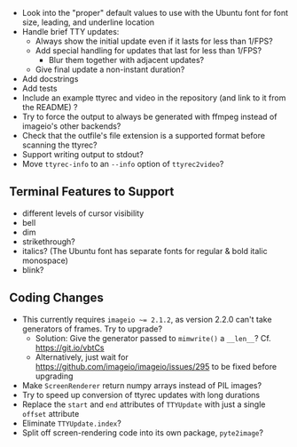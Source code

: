 - Look into the "proper" default values to use with the Ubuntu font for font
  size, leading, and underline location
- Handle brief TTY updates:
    - Always show the initial update even if it lasts for less than 1/FPS?
    - Add special handling for updates that last for less than 1/FPS?
        - Blur them together with adjacent updates?
    - Give final update a non-instant duration?
- Add docstrings
- Add tests
- Include an example ttyrec and video in the repository (and link to it from
  the README) ?
- Try to force the output to always be generated with ffmpeg instead of
  imageio's other backends?
- Check that the outfile's file extension is a supported format before scanning
  the ttyrec?
- Support writing output to stdout?
- Move `ttyrec-info` to an `--info` option of `ttyrec2video`?

Terminal Features to Support
----------------------------
- different levels of cursor visibility
- bell
- dim
- strikethrough?
- italics? (The Ubuntu font has separate fonts for regular & bold italic
  monospace)
- blink?

Coding Changes
--------------
- This currently requires `imageio ~= 2.1.2`, as version 2.2.0 can't take
  generators of frames.  Try to upgrade?
    - Solution: Give the generator passed to `mimwrite()` a `__len__`?
      Cf. <https://git.io/vbtCs>
    - Alternatively, just wait for
      <https://github.com/imageio/imageio/issues/295> to be fixed before
      upgrading
- Make `ScreenRenderer` return numpy arrays instead of PIL images?
- Try to speed up conversion of ttyrec updates with long durations
- Replace the `start` and `end` attributes of `TTYUpdate` with just a single
  `offset` attribute
- Eliminate `TTYUpdate.index`?
- Split off screen-rendering code into its own package, `pyte2image`?
